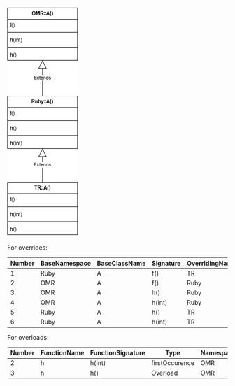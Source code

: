![Class Hierarchy](https://github.com/samasri/omr/blob/master/tools/compiler/OMRStatistics/doc/resources/Case1.png)

For overrides:

Number | BaseNamespace | BaseClassName | Signature | OverridingNamespace | OverridingClassName |
| --- | --- | --- | --- | --- | --- |
| 1 | Ruby | A | f() | TR | A |
| 2 | OMR | A | f() | Ruby | A |
| 3 | OMR | A | h() | Ruby | A |
| 4 | OMR | A | h(int) | Ruby | A |
| 5 | Ruby | A | h() | TR | A |
| 6 | Ruby | A | h(int) | TR | A |

For overloads:

Number | FunctionName | FunctionSignature | Type | Namespace | ClassName |
| --- | --- | --- | --- | --- | --- |
| 2 | h | h(int) | firstOccurence | OMR | A |
| 3 | h | h() | Overload | OMR | A |
